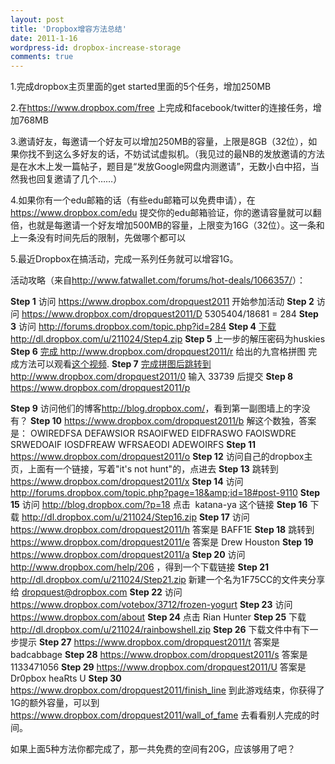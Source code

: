 ```yaml
---
layout: post
title: 'Dropbox增容方法总结'
date: 2011-1-16
wordpress-id: dropbox-increase-storage
comments: true
---
```

1.完成dropbox主页里面的get started里面的5个任务，增加250MB

2.在<a title="https://www.dropbox.com/free" href="https://www.dropbox.com/free">https://www.dropbox.com/free</a> 上完成和facebook/twitter的连接任务，增加768MB

3.邀请好友，每邀请一个好友可以增加250MB的容量，上限是8GB（32位），如果你找不到这么多好友的话，不妨试试虚拟机。（我见过的最NB的发放邀请的方法是在水木上发一篇帖子，题目是“发放Google网盘内测邀请”，无数小白中招，当然我也回复邀请了几个……）

4.如果你有一个edu邮箱的话（有些edu邮箱可以免费申请），在<a title="https://www.dropbox.com/edu" href="https://www.dropbox.com/edu">https://www.dropbox.com/edu</a> 提交你的edu邮箱验证，你的邀请容量就可以翻倍，也就是每邀请一个好友增加500MB的容量，上限变为16G（32位）。这一条和上一条没有时间先后的限制，先做哪个都可以

5.最近Dropbox在搞活动，完成一系列任务就可以增容1G。

活动攻略（来自<a title="http://www.fatwallet.com/forums/hot-deals/1066357/" href="http://www.fatwallet.com/forums/hot-deals/1066357/">http://www.fatwallet.com/forums/hot-deals/1066357/</a>）：<!--more-->

<strong>Step 1</strong>
访问 <a href="https://www.dropbox.com/dropquest2011">https://www.dropbox.com/dropquest2011</a> 开始参加活动
<strong>Step 2</strong>
访问 <a href="https://www.dropbox.com/dropquest2011/D">https://www.dropbox.com/dropquest2011/D</a>
5305404/18681 = 284
<strong>Step 3</strong>
访问 http://forums.dropbox.com/topic.php?id=284
<strong>Step 4</strong>
<a href="http://dl.dropbox.com/u/211024/Step4.zip"><span style="color: #212121;">下载 </span>http://dl.dropbox.com/u/211024/Step4.zip</a>
<strong>Step 5</strong>
上一步的解压密码为huskies
<strong>Step 6</strong>
<a href="http://www.dropbox.com/dropquest2011/r"><span style="color: #212121;">完成 </span>http://www.dropbox.com/dropquest2011/r</a> 给出的九宫格拼图
完成方法可以观看<a href="http://www.fatwallet.com/redirect/bounce.php?afsrc=1&amp;mid=15622757&amp;url=http://www.youtube.com/watch?v=byekJxaGgfQ">这个视频</a>.
<strong>Step 7</strong>
<a href="http://www.dropbox.com/dropquest2011/0"><span style="color: #212121;">完成拼图后跳转到 </span>http://www.dropbox.com/dropquest2011/0</a>
输入 33739 后提交
<strong>Step 8</strong>
<a href="https://www.dropbox.com/dropquest2011/p">https://www.dropbox.com/dropquest2011/p</a>

<strong>Step 9</strong>
访问他们的博客<a href="http://blog.dropbox.com/">http://blog.dropbox.com/</a>，看到第一副图墙上的字没有？
<strong>Step 10</strong>
<a href="https://www.dropbox.com/dropquest2011/b">https://www.dropbox.com/dropquest2011/b</a>
解这个数独，答案是：
OWIREDFSA
DEFAWSIOR
RSAOIFWED
EIDFRASWO
FAOISWDRE
SRWEDOAIF
IOSDFREAW
WFRSAEODI
ADEWOIRFS
<strong>Step 11</strong>
https://www.dropbox.com/dropquest2011/o
<strong>Step 12</strong>
访问自己的dropbox主页，上面有一个链接，写着"it's not hunt"的，点进去
<strong>Step 13</strong>
跳转到 <a href="https://www.dropbox.com/dropquest2011/x">https://www.dropbox.com/dropquest2011/x</a>
<strong>Step 14</strong>
访问 <a href="http://forums.dropbox.com/topic.php?page=18&amp;id=18#post-9110">http://forums.dropbox.com/topic.php?page=18&amp;id=18#post-9110</a>
<strong>Step 15</strong>
访问 <a href="http://blog.dropbox.com/?p=18">http://blog.dropbox.com/?p=18</a>
点击  katana-ya 这个链接
<strong>Step 16</strong>
下载 <a href="http://dl.dropbox.com/u/211024/Step16.zip">http://dl.dropbox.com/u/211024/Step16.zip</a>
<strong>Step 17</strong>
访问 <a href="https://www.dropbox.com/dropquest2011/h">https://www.dropbox.com/dropquest2011/h</a>
答案是 BAFF1E
<strong>Step 18</strong>
跳转到 <a href="https://www.dropbox.com/dropquest2011/e">https://www.dropbox.com/dropquest2011/e</a>
答案是 Drew Houston
<strong>Step 19</strong>
https://www.dropbox.com/dropquest2011/a
<strong>Step 20</strong>
访问 <a href="http://www.dropbox.com/help/206">http://www.dropbox.com/help/206</a> ，得到一个下载链接
<strong>Step 21</strong>
http://dl.dropbox.com/u/211024/Step21.zip
新建一个名为1F75CC的文件夹分享给 <a href="mailto:dropquest@dropbox.com">dropquest@dropbox.com</a>
<strong>Step 22</strong>
访问 <a href="https://www.dropbox.com/votebox/3712/frozen-yogurt">https://www.dropbox.com/votebox/3712/frozen-yogurt</a>
<strong>Step 23</strong>
访问 <a href="https://www.dropbox.com/about">https://www.dropbox.com/about</a>
<strong>Step 24</strong>
点击 Rian Hunter
<strong>Step 25</strong>
下载 <a href="http://dl.dropbox.com/u/211024/rainbowshell.zip">http://dl.dropbox.com/u/211024/rainbowshell.zip</a>
<strong>Step 26</strong>
下载文件中有下一步提示
<strong>Step 27</strong>
<a href="https://www.dropbox.com/dropquest2011/t">https://www.dropbox.com/dropquest2011/t</a>
答案是 badcabbage
<strong>Step 28</strong>
https://www.dropbox.com/dropquest2011/s
答案是1133471056
<strong>Step 29</strong>
https://www.dropbox.com/dropquest2011/U
答案是 Dr0pbox heaRts U
<strong>Step 30</strong>
<a href="https://www.dropbox.com/dropquest2011/finish_line">https://www.dropbox.com/dropquest2011/finish_line</a>
到此游戏结束，你获得了1G的额外容量，可以到<a href="https://www.dropbox.com/dropquest2011/wall_of_fame">https://www.dropbox.com/dropquest2011/wall_of_fame</a> 去看看别人完成的时间。

如果上面5种方法你都完成了，那一共免费的空间有20G，应该够用了吧？
